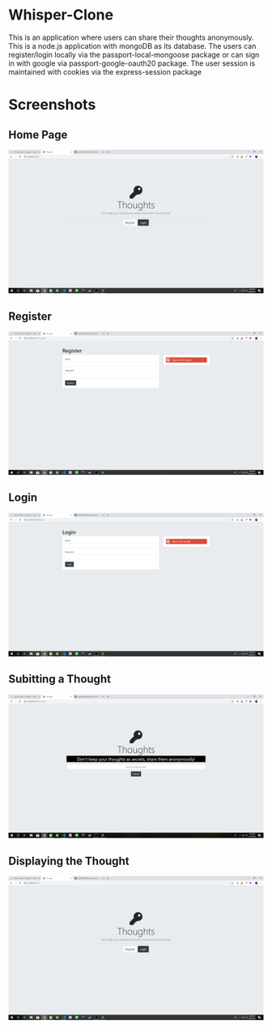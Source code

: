 # Whisper-Clone

This is an application where users can share their thoughts anonymously. This is a node.js application with mongoDB as its database. The users can register/login locally via the passport-local-mongoose package or can sign in with google via passport-google-oauth20 package. The user session is maintained with cookies via the express-session package


# Screenshots

## Home Page

<img src = "images/image1.PNG">


## Register

<img src = "images/image2.PNG">


## Login

<img src = "images/image3.PNG">


## Subitting a Thought

<img src = "images/image4.PNG">


## Displaying the Thought

<img src = "images/image1.PNG">
